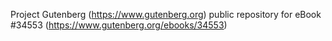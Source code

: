 Project Gutenberg (https://www.gutenberg.org) public repository for eBook #34553 (https://www.gutenberg.org/ebooks/34553)
